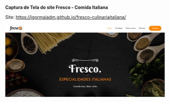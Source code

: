**Captura de Tela do site Fresco - Comida Italiana**

Site: https://igormaiadm.github.io/fresco-culinariaitaliana/

![Captura de Tela do site Fresco - Comida Italiana](https://raw.githubusercontent.com/igormaiadm/fresco-culinariaitaliana/main/Fresco.png)
